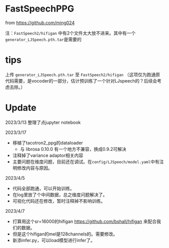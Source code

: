 # FastSpeechPPG

from https://github.com/ming024

注：`FastSpeech2/hifigan` 中有2个文件太大放不进来。其中有一个`generator_LJSpeech.pth.tar`是需要的

# tips  

上传 `generator_LJSpeech.pth.tar` 至 `FastSpeech2/hifigan` （这项仅为跑通原代码需要，是vocoder的一部分，估计预训练了一个针对LJspeech的？后续会考虑去除。）

# Update
2023/3/13 整理了点jupyter notebook  

2023/3/17 
- 移植了tacotron2_ppg的dataloader
  - 与 librosa 0.10.0 有一个地方不兼容，换成0.9.2可解决
- 注释掉了variance adaptor相关内容
- 主要问题在维度问题，目前还在调试。在`config/LJSpeech/model.yaml`中有注明修改内容与原因。

2023/4/5
- 代码全部跑通，可以开始训练。
- 在log里放了个中间数据，总之维度问题解决了。
- 可视化代码还在修改，暂时注释掉不影响训练。

2023/4/7
- 打算用这个sr=16000的hifigan  https://github.com/bshall/hifigan  来配合我们的数据。
- 但是这个hifigan的mel是128channels的。需要修改。
- 新添infer.py，可以load模型进行infer了。
